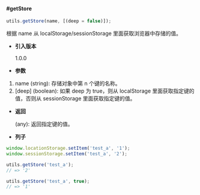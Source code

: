 #### #getStore

```javascript
utils.getStore(name, [(deep = false)]);
```

根据 name 从 localStorage/sessionStorage 里面获取浏览器中存储的值。

- **引入版本**

    1.0.0

- **参数**

1. name (string): 存储对象中第 n 个键的名称。
2. [deep] (boolean): 如果 deep 为 true，则从 localStorage 里面获取指定键的值，否则从 sessionStorage 里面获取指定键的值。

- **返回**

    (any): 返回指定键的值。

- **列子**

```javascript
window.locationStorage.setItem('test_a', '1');
window.sessionStorage.setItem('test_a', '2');

utils.getStore('test_a');
// => '2'

utils.getStore('test_a', true);
// => '1'
```
